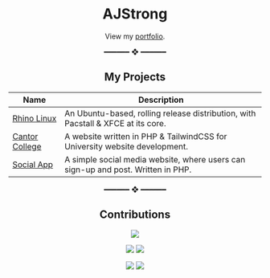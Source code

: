 <div align="center">

# AJStrong

View my [portfolio](https://by.ajstrong.xyz).

 ━━━━━━ ❖ ━━━━━━ 
## My Projects
| Name | Description |
|------|----------|
| [Rhino Linux](https://rhinolinux.org) | An Ubuntu-based, rolling release distribution, with Pacstall & XFCE at its core. |
| [Cantor College](https://github.com/ajstrongdev/cantor-college) | A website written in PHP & TailwindCSS for University website development. |
| [Social App](https://github.com/ajstrongdev/social-app) | A simple social media website, where users can sign-up and post. Written in PHP. |

━━━━━━ ❖ ━━━━━━ 
## Contributions

![](http://github-profile-summary-cards.vercel.app/api/cards/profile-details?username=ajstrongdev&theme=material_palenight) 

 ![](http://github-profile-summary-cards.vercel.app/api/cards/most-commit-language?username=ajstrongdev&theme=material_palenight)  ![](http://github-profile-summary-cards.vercel.app/api/cards/repos-per-language?username=ajstrongdev&theme=material_palenight)
 
![](http://github-profile-summary-cards.vercel.app/api/cards/stats?username=ajstrongdev&theme=material_palenight)
![](http://github-profile-summary-cards.vercel.app/api/cards/productive-time?username=ajstrongdev&theme=material_palenight&utcOffset=0) 
 
</div>
